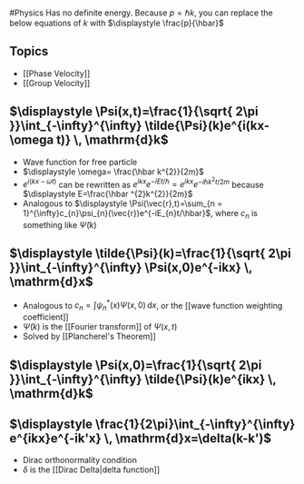 #Physics 
Has no definite energy. Because $\displaystyle p=\hbar k$, you can replace the below equations of $\displaystyle k$ with $\displaystyle \frac{p}{\hbar}$
## Topics
* [[Phase Velocity]]
* [[Group Velocity]]
## $\displaystyle \Psi(x,t)=\frac{1}{\sqrt{ 2\pi }}\int_{-\infty}^{\infty} \tilde{\Psi}(k)e^{i(kx-\omega t)} \, \mathrm{d}k$
* Wave function for free particle
* $\displaystyle \omega= \frac{\hbar k^{2}}{2m}$
* $\displaystyle e^{i(kx-\omega t)}$ can be rewritten as $\displaystyle e^{ikx}e^{-iEt/\hbar}=e^{ikx}e^{-i\hbar k^{2}t/2m}$ because $\displaystyle E=\frac{\hbar ^{2}k^{2}}{2m}$
* Analogous to $\displaystyle \Psi(\vec{r},t)=\sum_{n = 1}^{\infty}c_{n}\psi_{n}(\vec{r})e^{-iE_{n}t/\hbar}$, where $\displaystyle c_{n}$ is something like $\displaystyle \tilde{\Psi}(k)$
## $\displaystyle \tilde{\Psi}(k)=\frac{1}{\sqrt{ 2\pi }}\int_{-\infty}^{\infty} \Psi(x,0)e^{-ikx} \, \mathrm{d}x$
* Analogous to $\displaystyle c_{n}=\int \psi_{n}^{*}(x)\Psi(x,0) \, \mathrm{d}x$, or the [[wave function weighting coefficient]]
* $\displaystyle \tilde{\Psi}(k)$ is the [[Fourier transform]] of $\displaystyle \Psi(x,t)$
* Solved by [[Plancherel's Theorem]]
## $\displaystyle \Psi(x,0)=\frac{1}{\sqrt{ 2\pi }}\int_{-\infty}^{\infty} \tilde{\Psi}(k)e^{ikx} \, \mathrm{d}k$
## $\displaystyle \frac{1}{2\pi}\int_{-\infty}^{\infty} e^{ikx}e^{-ik'x} \, \mathrm{d}x=\delta(k-k')$
* Dirac orthonormality condition
* $\displaystyle \delta$ is the [[Dirac Delta|delta function]]